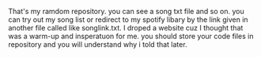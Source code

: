 That's my ramdom repository. you can see a song txt file and so on. you can try out my song list or redirect to my spotify libary by the link given in another file called like songlink.txt. 
I droped a website cuz I thought that was a warm-up and insperatuon for me. 
you should store your code files in repository and you will understand why i told that later.
